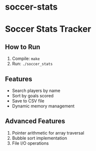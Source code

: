 # soccer-stats

# Soccer Stats Tracker

## How to Run
1. Compile: `make`
2. Run: `./soccer_stats`

## Features
- Search players by name
- Sort by goals scored
- Save to CSV file
- Dynamic memory management

## Advanced Features
1. Pointer arithmetic for array traversal
2. Bubble sort implementation
3. File I/O operations